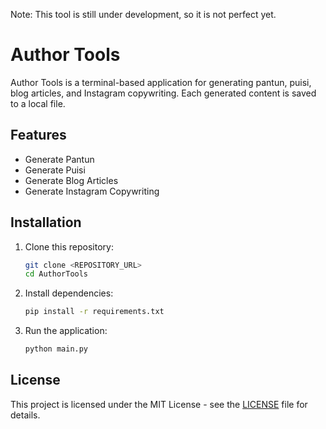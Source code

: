 Note: This tool is still under development, so it is not perfect yet.

# Author Tools

Author Tools is a terminal-based application for generating pantun, puisi, blog articles, and Instagram copywriting. Each generated content is saved to a local file. 

## Features

- Generate Pantun
- Generate Puisi
- Generate Blog Articles
- Generate Instagram Copywriting

## Installation

1. Clone this repository:

    ```bash
    git clone <REPOSITORY_URL>
    cd AuthorTools
    ```

2. Install dependencies:

    ```bash
    pip install -r requirements.txt
    ```

3. Run the application:

    ```bash
    python main.py
    ```

## License

This project is licensed under the MIT License - see the [LICENSE](LICENSE) file for details.
